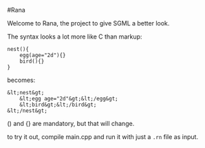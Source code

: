#Rana

Welcome to Rana, the project to give SGML a better look.

The syntax looks a lot more like C than markup:

	nest(){
		egg(age="2d"){}
		bird(){}
	}

becomes:

	&lt;nest&gt;
		&lt;egg age="2d"&gt;&lt;/egg&gt;
		&lt;bird&gt;&lt;/bird&gt;
	&lt;/nest&gt;

() and {} are mandatory, but that will change.

to try it out, compile main.cpp and run it with just a `.rn` file as input.
